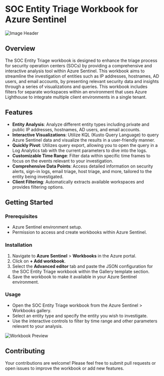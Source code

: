 # SOC Entity Triage Workbook for Azure Sentinel
![Image Header](https://i.imgur.com/G0wn5vY.png)
## Overview
The SOC Entity Triage workbook is designed to enhance the triage process for security operation centers (SOCs) by providing a comprehensive and interactive analysis tool within Azure Sentinel. This workbook aims to streamline the investigation of entities such as IP addresses, hostnames, AD users, and email accounts, by presenting relevant security data and insights through a series of visualizations and queries. This workbook includes filters for separate workspaces within an environment that uses Azure Lighthouse to integrate multiple client environments in a single tenant.

## Features
- **Entity Analysis**: Analyze different entity types including private and public IP addresses, hostnames, AD users, and email accounts.
- **Interactive Visualizations**: Utilize KQL (Kusto Query Language) to query Azure Sentinel data and visualize the results in a user-friendly manner.
- **Quickly Pivot**: Utilizes query export, allowing you to open the query in a Log Analytics tab with the current parameters to dive into the logs.
- **Customizable Time Range**: Filter data within specific time frames to focus on the events relevant to your investigation.
- **Comprehensive Data Points**: Access detailed information on security alerts, sign-in logs, email triage, host triage, and more, tailored to the entity being investigated.
- **Client Filtering**: Automatically extracts available workspaces and provides filtering options.

## Getting Started

### Prerequisites
- Azure Sentinel environment setup.
- Permission to access and create workbooks within Azure Sentinel.

### Installation
1. Navigate to **Azure Sentinel** > **Workbooks** in the Azure portal.
2. Click on **+ Add workbook**.
3. Select the **Advanced editor** tab and paste the JSON configuration for the SOC Entity Triage workbook within the Gallery template section.
4. Save the workbook to make it available in your Azure Sentinel environment.

### Usage
- Open the SOC Entity Triage workbook from the Azure Sentinel > Workbooks gallery.
- Select an entity type and specify the entity you wish to investigate.
- Use the interactive controls to filter by time range and other parameters relevant to your analysis.

![Workbook Preview](https://i.imgur.com/451C8w0.png)

## Contributing
Your contributions are welcome! Please feel free to submit pull requests or open issues to improve the workbook or add new features.


